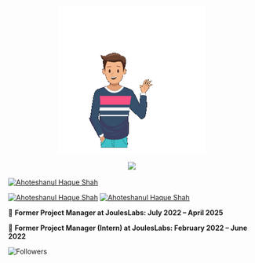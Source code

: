 <p align="center">
<img src="https://github.com/ahoteshanul/ahoteshanul/blob/main/GIF.gif" height="300px"/> </p>
<p align="center">
  <img src="https://readme-typing-svg.herokuapp.com?center=true&width=380&lines=AHOTESHANUL+HAQUE+SHAH;"/>
</p>

[![Ahoteshanul Haque Shah](https://img.shields.io/badge/-As--Salaam--Alaikum-informational)]()


[![Ahoteshanul Haque Shah](https://img.shields.io/badge/Facebook-Ahoteshanul%20Haque%20Shah-informational)](https://www.facebook.com/ahoteshanul.haque.shah/)
[![Ahoteshanul Haque Shah](https://img.shields.io/badge/LinkedIn-Ahoteshanul%20Haque%20Shah-informational)](https://www.linkedin.com/in/ahoteshanul/)
<be>


:briefcase: **Former Project Manager at JoulesLabs: July 2022 – April 2025**

:briefcase: **Former Project Manager (Intern) at JoulesLabs: February 2022 – June 2022**

![Followers](https://img.shields.io/github/followers/ahoteshanul?style=social)
